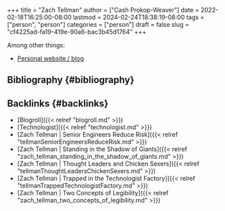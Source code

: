 +++
title = "Zach Tellman"
author = ["Cash Prokop-Weaver"]
date = 2022-02-18T16:25:00-08:00
lastmod = 2024-02-24T18:38:19-08:00
tags = ["person", "person"]
categories = ["person"]
draft = false
slug = "cf4225ad-fa19-419e-90a6-bac3b45d1764"
+++

Among other things:

-   [Personal website / blog](https://ideolalia.com/)


## Bibliography {#bibliography}

<style>.csl-entry{text-indent: -1.5em; margin-left: 1.5em;}</style><div class="csl-bib-body">
</div>


## Backlinks {#backlinks}

-   [Blogroll]({{< relref "blogroll.md" >}})
-   [Technologist]({{< relref "technologist.md" >}})
-   [Zach Tellman | Senior Engineers Reduce Risk]({{< relref "tellmanSeniorEngineersReduceRisk.md" >}})
-   [Zach Tellman | Standing in the Shadow of Giants]({{< relref "zach_tellman_standing_in_the_shadow_of_giants.md" >}})
-   [Zach Tellman | Thought Leaders and Chicken Sexers]({{< relref "tellmanThoughtLeadersChickenSexers.md" >}})
-   [Zach Tellman | Trapped in the Technologist Factory]({{< relref "tellmanTrappedTechnologistFactory.md" >}})
-   [Zach Tellman | Two Concepts of Legibility]({{< relref "zach_tellman_two_concepts_of_legibility.md" >}})
